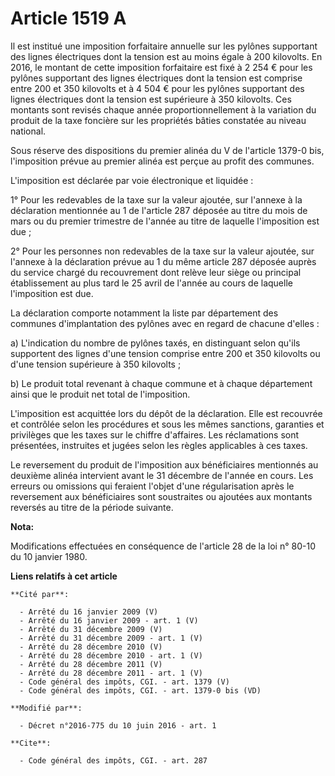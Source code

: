 # Article 1519 A

Il est institué une imposition forfaitaire annuelle sur les pylônes supportant des lignes électriques dont la tension est au
moins égale à 200 kilovolts. En 2016, le montant de cette imposition forfaitaire est fixé à 2 254 € pour les pylônes
supportant des lignes électriques dont la tension est comprise entre 200 et 350 kilovolts et à 4 504 € pour les pylônes
supportant des lignes électriques dont la tension est supérieure à 350 kilovolts. Ces montants sont revisés chaque année
proportionnellement à la variation du produit de la taxe foncière sur les propriétés bâties constatée au niveau national. 

Sous réserve des dispositions du premier alinéa du V de l'article 1379-0 bis, l'imposition prévue au premier alinéa est
perçue au profit des communes. 

L'imposition est déclarée par voie électronique et liquidée : 

1° Pour les redevables de la taxe sur la valeur ajoutée, sur l'annexe à la déclaration mentionnée au 1 de l'article 287
déposée au titre du mois de mars ou du premier trimestre de l'année au titre de laquelle l'imposition est due ; 

2° Pour les personnes non redevables de la taxe sur la valeur ajoutée, sur l'annexe à la déclaration prévue au 1 du même
article 287 déposée auprès du service chargé du recouvrement dont relève leur siège ou principal établissement au plus tard
le 25 avril de l'année au cours de laquelle l'imposition est due. 

La déclaration comporte notamment la liste par département des communes d'implantation des pylônes avec en regard de chacune
d'elles : 

a) L'indication du nombre de pylônes taxés, en distinguant selon qu'ils supportent des lignes d'une tension comprise entre
200 et 350 kilovolts ou d'une tension supérieure à 350 kilovolts ; 

b) Le produit total revenant à chaque commune et à chaque département ainsi que le produit net total de l'imposition. 

L'imposition est acquittée lors du dépôt de la déclaration. Elle est recouvrée et contrôlée selon les procédures et sous les
mêmes sanctions, garanties et privilèges que les taxes sur le chiffre d'affaires. Les réclamations sont présentées,
instruites et jugées selon les règles applicables à ces taxes. 

Le reversement du produit de l'imposition aux bénéficiaires mentionnés au deuxième alinéa intervient avant le 31 décembre de
l'année en cours. Les erreurs ou omissions qui feraient l'objet d'une régularisation après le reversement aux bénéficiaires
sont soustraites ou ajoutées aux montants reversés au titre de la période suivante.

**Nota:**

Modifications effectuées en conséquence de l'article 28 de la loi n° 80-10 du 10 janvier 1980.

**Liens relatifs à cet article**

	**Cité par**:

	  - Arrêté du 16 janvier 2009 (V)
	  - Arrêté du 16 janvier 2009 - art. 1 (V)
	  - Arrêté du 31 décembre 2009 (V)
	  - Arrêté du 31 décembre 2009 - art. 1 (V)
	  - Arrêté du 28 décembre 2010 (V)
	  - Arrêté du 28 décembre 2010 - art. 1 (V)
	  - Arrêté du 28 décembre 2011 (V)
	  - Arrêté du 28 décembre 2011 - art. 1 (V)
	  - Code général des impôts, CGI. - art. 1379 (V)
	  - Code général des impôts, CGI. - art. 1379-0 bis (VD)

	**Modifié par**:

	  - Décret n°2016-775 du 10 juin 2016 - art. 1

	**Cite**:

	  - Code général des impôts, CGI. - art. 287
